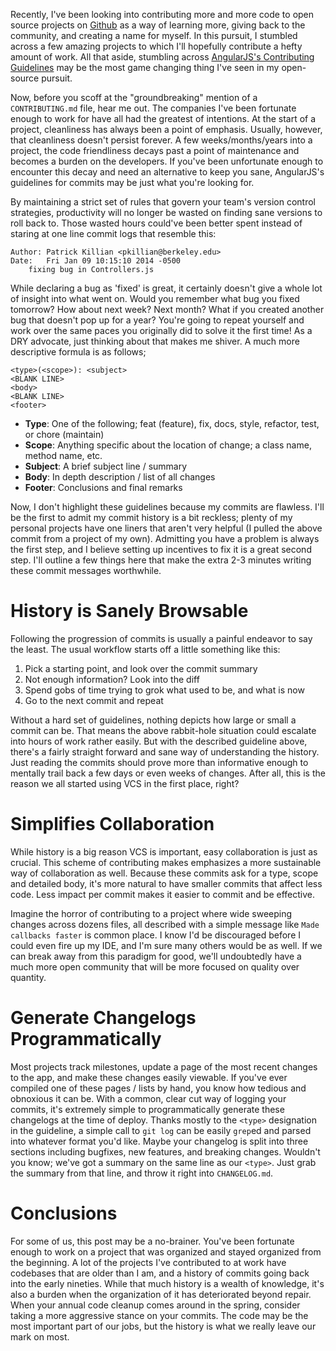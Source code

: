 Recently, I've been looking into contributing more and more code to open source projects on [Github](http://github.com/pkillian) as a way of learning more, giving back to the community, and creating a name for myself. In this pursuit, I stumbled across a few amazing projects to which I'll hopefully contribute a hefty amount of work. All that aside, stumbling across [AngularJS's Contributing Guidelines](https://github.com/angular/angular.js/blob/master/CONTRIBUTING.md#commit-message-format) may be the most game changing thing I've seen in my open-source pursuit.

Now, before you scoff at the "groundbreaking" mention of a `CONTRIBUTING.md` file, hear me out. The companies I've been fortunate enough to work for have all had the greatest of intentions. At the start of a project, cleanliness has always been a point of emphasis. Usually, however, that cleanliness doesn't persist forever. A few weeks/months/years into a project, the code friendliness decays past a point of maintenance and becomes a burden on the developers. If you've been unfortunate enough to encounter this decay and need an alternative to keep you sane, AngularJS's guidelines for commits may be just what you're looking for.<end/>

By maintaining a strict set of rules that govern your team's version control strategies, productivity will no longer be wasted on finding sane versions to roll back to. Those wasted hours could've been better spent instead of staring at one line commit logs that resemble this:
```
Author: Patrick Killian <pkillian@berkeley.edu>
Date:   Fri Jan 09 10:15:10 2014 -0500
    fixing bug in Controllers.js
```
While declaring a bug as 'fixed' is great, it certainly doesn't give a whole lot of insight into what went on. Would you remember what bug you fixed tomorrow? How about next week? Next month? What if you created another bug that doesn't pop up for a year? You're going to repeat yourself and work over the same paces you originally did to solve it the first time! As a DRY advocate, just thinking about that makes me shiver. A much more descriptive formula is as follows;
```
<type>(<scope>): <subject>
<BLANK LINE>
<body>
<BLANK LINE>
<footer>
```
- __Type__: One of the following; feat (feature), fix, docs, style, refactor, test, or chore (maintain)
- __Scope__: Anything specific about the location of change; a class name, method name, etc.
- __Subject__: A brief subject line / summary
- __Body__: In depth description / list of all changes
- __Footer__: Conclusions and final remarks

Now, I don't highlight these guidelines because my commits are flawless. I'll be the first to admit my commit history is a bit reckless; plenty of my personal projects have one liners that aren't very helpful (I pulled the above commit from a project of my own). Admitting you have a problem is always the first step, and I believe setting up incentives to fix it is a great second step. I'll outline a few things here that make the extra 2-3 minutes writing these commit messages worthwhile.

# History is Sanely Browsable

Following the progression of commits is usually a painful endeavor to say the least. The usual workflow starts off a little something like this:
1. Pick a starting point, and look over the commit summary
2. Not enough information? Look into the diff
3. Spend gobs of time trying to grok what used to be, and what is now
4. Go to the next commit and repeat

Without a hard set of guidelines, nothing depicts how large or small a commit can be. That means the above rabbit-hole situation could escalate into hours of work rather easily. But with the described guideline above, there's a fairly straight forward and sane way of understanding the history. Just reading the commits should prove more than informative enough to mentally trail back a few days or even weeks of changes. After all, this is the reason we all started using VCS in the first place, right?

# Simplifies Collaboration

While history is a big reason VCS is important, easy collaboration is just as crucial. This scheme of contributing makes emphasizes a more sustainable way of collaboration as well. Because these commits ask for a type, scope and detailed body, it's more natural to have smaller commits that affect less code. Less impact per commit makes it easier to commit and be effective.

Imagine the horror of contributing to a project where wide sweeping changes across dozens files, all described with a simple message like `Made callbacks faster` is common place. I know I'd be discouraged before I could even fire up my IDE, and I'm sure many others would be as well. If we can break away from this paradigm for good, we'll undoubtedly have a much more open community that will be more focused on quality over quantity.

# Generate Changelogs Programmatically

Most projects track milestones, update a page of the most recent changes to the app, and make these changes easily viewable. If you've ever compiled one of these pages / lists by hand, you know how tedious and obnoxious it can be. With a common, clear cut way of logging your commits, it's extremely simple to programmatically generate these changelogs at the time of deploy. Thanks mostly to the `<type>` designation in the guideline, a simple call to `git log` can be easily `grep`ed and parsed into whatever format you'd like. Maybe your changelog is split into three sections including bugfixes, new features, and breaking changes. Wouldn't you know; we've got a summary on the same line as our `<type>`. Just grab the summary from that line, and throw it right into `CHANGELOG.md`.

# Conclusions

For some of us, this post may be a no-brainer. You've been fortunate enough to work on a project that was organized and stayed organized from the beginning. A lot of the projects I've contributed to at work have codebases that are older than I am, and a history of commits going back into the early nineties. While that much history is a wealth of knowledge, it's also a burden when the organization of it has deteriorated beyond repair. When your annual code cleanup comes around in the spring, consider taking a more aggressive stance on your commits. The code may be the most important part of our jobs, but the history is what we really leave our mark on most.
